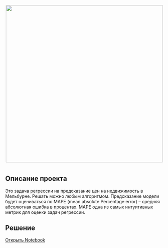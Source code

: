 <div id="header" align="center">
  <img src="https://simulatoran.com/wp-content/uploads/2020/11/keras-0.jpg" width="500"/>
</div>

# 
## Описание проекта

Это задача регрессии на предсказание цен на недвижимость в Мельбурне. Решать можно любым алгоритмом. 
Предсказание модели будет оцениваться по MAPE (mean absolute Percentage error) – средняя абсолютная ошибка в процентах. 
MAPE одна из самых интуитивных метрик для оценки задач регрессии.


## Решение
[Открыть Notebook](./Рекомендация-тарифов.ipynb)

